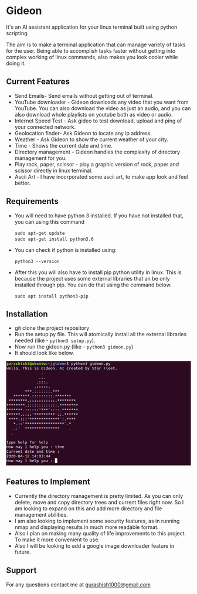 # Gideon

It's an AI assistant application for your linux terminal built using python scripting. 

The aim is to make a terminal application that can manage variety of tasks for the user. Being able to accomplish tasks faster without getting into complex working of linux commands, also makes you look cooler while doing it. 

## Current Features 

- Send Emails- Send emails without getting out of terminal.
- YouTube downloader - Gideon downloads any video that you want from YouTube. You can also download the video as just an audio, and you can also download whole playlists on youtube both as video or audio.
- Internet Speed Test - Ask gideo to test download, upload and ping of your connected network.
- Geolocation finder- Ask Gideon to locate any ip address. 
- Weather - Ask Gideon to show the current weather of your city.
- Time - Shows the current date and time.
- Directory management - Gideon handles the complexity of directory management for you.
- Play rock, paper, scissor - play a graphic version of rock, paper and scissor directly in linux terminal. 
- Ascii Art - I have incorporated some ascii art,  to make app look and feel better. 

## Requirements

- You will need to have python 3 installed. If you have not installed that, you can using this command

  ```
  sudo apt-get update
  sudo apt-get install python3.6
  ```

- You can check if python is installed using:

  ```
  python3 --version
  ```

- After this you will also have to install pip python utility in linux. This is because the project uses some external libraries that an be only installed through pip. You can do that using the command below. 

  ```
  sudo apt install python3-pip
  ```

## Installation

- git clone the project repository
- Run the setup.py file. This will atomically install all the external libraries needed (like - `python3 setup.py`).
- Now run the gideon.py (like - `python3 gideon.py`)
- It should look like below. 

<img src="images/start.PNG"  >	

## Features to Implement

- Currently the directory management is pretty limited. As you can only delete, move and copy directory trees and current files right now. So I am looking to expand on this and add more directory and file management abilities.
- I am also looking to implement some security features, as in running nmap and displaying results in much more readable format. 
- Also I plan on making many quality of life improvements to this project. To make it more convenient to use. 
- Also I will be looking to add a google image downloader feature in future. 

## Support

For any questions contact  me at gurashish1000@gmail.com
